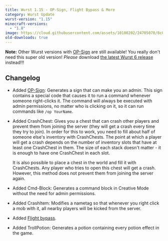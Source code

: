 ```yaml
---
title: Wurst 1.15 - OP-Sign, Flight Bypass & More
category: Wurst Update
wurst-version: "1.15"
minecraft-versions:
  - "1.8"
image: https://cloud.githubusercontent.com/assets/10100202/24705070/8c07dfc0-1a0a-11e7-9713-3a024d41c9d1.jpg
old-downloads: true
---
```

**Note:** Other Wurst versions with [OP-Sign](https://wurst.wiki/op-sign) are still available! You really don't need this super old version! _Please_ download [the latest Wurst 6 release](https://www.wurstclient.net/download/minecraft-1-8/) instead!!!

## Changelog

- Added [OP-Sign](https://wurst.wiki/op-sign): Generates a sign that can make you an admin. This sign contains a special code that causes it to run a command whenever someone right-clicks it. The command will always be executed with admin permissions, no matter who is clicking on it, so it can run commands like `/op YourName`.

- Added CrashChest: Gives you a chest that can crash other players and prevent them from joining the server (they will get a crash every time they try to join). In order for this to work, you need to fill about half of someone else's inventory with CrashChests. The point at which a player will get a crash depends on the number of inventory slots that have at least one CrashChest in them. The size of each stack doesn't matter - it is enough to have one CrashChest in each slot.

  It is also possible to place a chest in the world and fill it with CrashChests. Any player who tries to open this chest will get a crash. However, this method does not prevent them from joining the server again.

- Added Cmd-Block: Generates a command block in Creative Mode without the need for admin permissions.

- Added CrashItem: Modifies a nametag so that whenever you right click a mob with it, all nearby players will be kicked from the server.

- Added [Flight bypass](https://wurst.wiki/flight).

- Added TrollPotion: Generates a potion containing every potion effect in the game.
